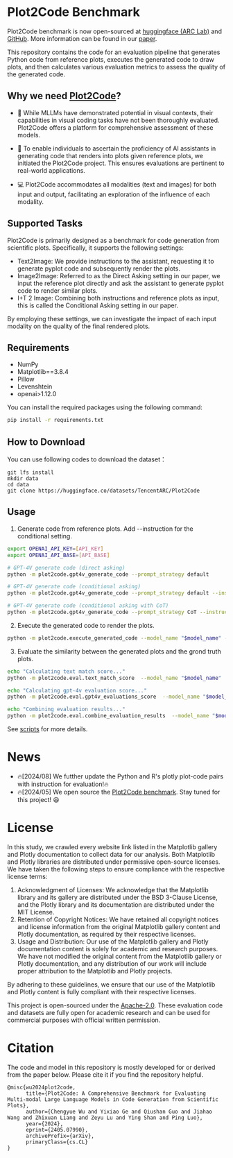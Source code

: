 # Plot2Code Benchmark

Plot2Code benchmark is now open-sourced at [huggingface (ARC Lab)](https://huggingface.co/TencentARC) and [GitHub](https://github.com/TencentARC/Plot2Code). More information can be found in our [paper](https://arxiv.org/abs/2405.07990). 


This repository contains the code for an evaluation pipeline that generates Python code from reference plots, executes the generated code to draw plots, and then calculates various evaluation metrics to assess the quality of the generated code.

## Why we need [Plot2Code](https://huggingface.co/datasets/TencentARC/Plot2Code)?
* 🧐 While MLLMs have demonstrated potential in visual contexts, their capabilities in visual coding tasks have not been thoroughly evaluated. Plot2Code offers a platform for comprehensive assessment of these models.

* 🤗 To enable individuals to ascertain the proficiency of AI assistants in generating code that renders into plots given reference plots, we initiated the Plot2Code project. This ensures evaluations are pertinent to real-world applications.

* 💻 Plot2Code accommodates all modalities (text and images) for both input and output, facilitating an exploration of the influence of each modality.

## Supported Tasks

Plot2Code is primarily designed as a benchmark for code generation from scientific plots. Specifically, it supports the following settings:

* Text2Image: We provide instructions to the assistant, requesting it to generate pyplot code and subsequently render the plots.
* Image2Image: Referred to as the Direct Asking setting in our paper, we input the reference plot directly and ask the assistant to generate pyplot code to render similar plots.
* I+T 2 Image: Combining both instructions and reference plots as input, this is called the Conditional Asking setting in our paper.

By employing these settings, we can investigate the impact of each input modality on the quality of the final rendered plots.

## Requirements

- NumPy
- Matplotlib==3.8.4
- Pillow
- Levenshtein
- openai>1.12.0

You can install the required packages using the following command:

```bash
pip install -r requirements.txt
```

## How to Download
You can use following codes to download the dataset：
```shell
git lfs install
mkdir data
cd data
git clone https://huggingface.co/datasets/TencentARC/Plot2Code
```

## Usage

1. Generate code from reference plots. Add --instruction for the conditional setting.
``` bash
export OPENAI_API_KEY=[API_KEY]
export OPENAI_API_BASE=[API_BASE]

# GPT-4V generate code (direct asking)
python -m plot2code.gpt4v_generate_code --prompt_strategy default

# GPT-4V generate code (conditional asking)
python -m plot2code.gpt4v_generate_code --prompt_strategy default --instruct

# GPT-4V generate code (conditional asking with CoT)
python -m plot2code.gpt4v_generate_code --prompt_strategy CoT --instruct
```
2. Execute the generated code to render the plots.
``` bash
python -m plot2code.execute_generated_code --model_name "$model_name" --prompt_strategy $prompt_strategy

```
3. Evaluate the similarity between the generated plots and the grond truth plots.

``` bash
echo "Calculating text match score..."
python -m plot2code.eval.text_match_score  --model_name "$model_name"  --prompt_strategy $prompt_strategy

echo "Calculating gpt-4v evaluation score..."
python -m plot2code.eval.gpt4v_evaluations_score  --model_name "$model_name"  --prompt_strategy $prompt_strategy

echo "Combining evaluation results..."
python -m plot2code.eval.combine_evaluation_results  --model_name "$model_name"  --prompt_strategy $prompt_strategy
```

See [scripts](scripts) for more details.

# News
* 🔥[2024/08] We futther update the Python and R's plotly plot-code pairs with instruction for evaluation!🔥
* 🔥[2024/05] We open source the [Plot2Code benchmark](https://huggingface.co/datasets/TencentARC/Plot2Code).
Stay tuned for this project! 😆

# License

In this study, we crawled every website link listed in the Matplotlib gallery and Plotly documentation to collect data for our analysis. Both Matplotlib and Plotly libraries are distributed under permissive open-source licenses. We have taken the following steps to ensure compliance with the respective license terms:

1. Acknowledgment of Licenses: We acknowledge that the Matplotlib library and its gallery are distributed under the BSD 3-Clause License, and the Plotly library and its documentation are distributed under the MIT License.
2. Retention of Copyright Notices: We have retained all copyright notices and license information from the original Matplotlib gallery content and Plotly documentation, as required by their respective licenses.
3. Usage and Distribution: Our use of the Matplotlib gallery and Plotly documentation content is solely for academic and research purposes. We have not modified the original content from the Matplotlib gallery or Plotly documentation, and any distribution of our work will include proper attribution to the Matplotlib and Plotly projects.

By adhering to these guidelines, we ensure that our use of the Matplotlib and Plotly content is fully compliant with their respective licenses.

This project is open-sourced under the [Apache-2.0](https://www.apache.org/licenses/LICENSE-2.0). These evaluation code and datasets are fully open for academic research and can be used for commercial purposes with official written permission. 

# Citation
The code and model in this repository is mostly developed for or derived from the paper below. Please cite it if you find the repository helpful.
```
@misc{wu2024plot2code,
      title={Plot2Code: A Comprehensive Benchmark for Evaluating Multi-modal Large Language Models in Code Generation from Scientific Plots}, 
      author={Chengyue Wu and Yixiao Ge and Qiushan Guo and Jiahao Wang and Zhixuan Liang and Zeyu Lu and Ying Shan and Ping Luo},
      year={2024},
      eprint={2405.07990},
      archivePrefix={arXiv},
      primaryClass={cs.CL}
}
```
